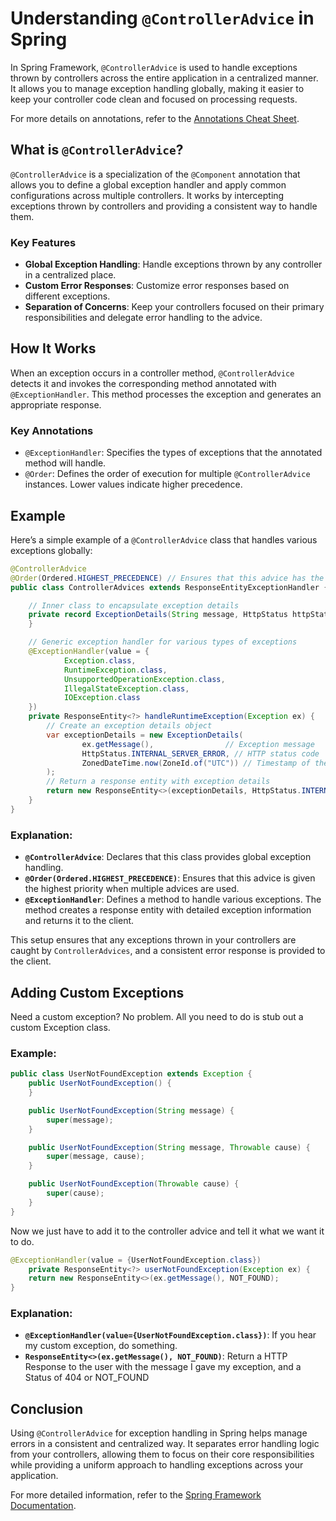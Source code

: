 # Understanding `@ControllerAdvice` in Spring

In Spring Framework, `@ControllerAdvice` is used to handle exceptions thrown by controllers across the entire application in a centralized manner. It allows you to manage exception handling globally, making it easier to keep your controller code clean and focused on processing requests.

For more details on annotations, refer to the [Annotations Cheat Sheet](../../../../../../../extra-resources/AnnotationsCheatSheet.md).

## What is `@ControllerAdvice`?

`@ControllerAdvice` is a specialization of the `@Component` annotation that allows you to define a global exception handler and apply common configurations across multiple controllers. It works by intercepting exceptions thrown by controllers and providing a consistent way to handle them.

### Key Features

- **Global Exception Handling**: Handle exceptions thrown by any controller in a centralized place.
- **Custom Error Responses**: Customize error responses based on different exceptions.
- **Separation of Concerns**: Keep your controllers focused on their primary responsibilities and delegate error handling to the advice.

## How It Works

When an exception occurs in a controller method, `@ControllerAdvice` detects it and invokes the corresponding method annotated with `@ExceptionHandler`. This method processes the exception and generates an appropriate response.

### Key Annotations

- `@ExceptionHandler`: Specifies the types of exceptions that the annotated method will handle.
- `@Order`: Defines the order of execution for multiple `@ControllerAdvice` instances. Lower values indicate higher precedence.

## Example

Here’s a simple example of a `@ControllerAdvice` class that handles various exceptions globally:

```java
@ControllerAdvice
@Order(Ordered.HIGHEST_PRECEDENCE) // Ensures that this advice has the highest priority
public class ControllerAdvices extends ResponseEntityExceptionHandler {

    // Inner class to encapsulate exception details
    private record ExceptionDetails(String message, HttpStatus httpStatus, ZonedDateTime timestamp) {
    }

    // Generic exception handler for various types of exceptions
    @ExceptionHandler(value = {
            Exception.class,
            RuntimeException.class,
            UnsupportedOperationException.class,
            IllegalStateException.class,
            IOException.class
    })
    private ResponseEntity<?> handleRuntimeException(Exception ex) {
        // Create an exception details object
        var exceptionDetails = new ExceptionDetails(
                ex.getMessage(),                // Exception message
                HttpStatus.INTERNAL_SERVER_ERROR, // HTTP status code
                ZonedDateTime.now(ZoneId.of("UTC")) // Timestamp of the exception
        );
        // Return a response entity with exception details
        return new ResponseEntity<>(exceptionDetails, HttpStatus.INTERNAL_SERVER_ERROR);
    }
}
```

### Explanation:

- **`@ControllerAdvice`**: Declares that this class provides global exception handling.
- **`@Order(Ordered.HIGHEST_PRECEDENCE)`**: Ensures that this advice is given the highest priority when multiple advices are used.
- **`@ExceptionHandler`**: Defines a method to handle various exceptions. The method creates a response entity with detailed exception information and returns it to the client.

This setup ensures that any exceptions thrown in your controllers are caught by `ControllerAdvices`, and a consistent error response is provided to the client.

## Adding Custom Exceptions 
Need a custom exception? No problem. All you need to do is stub out a custom Exception class.

### Example:
```java
public class UserNotFoundException extends Exception {
    public UserNotFoundException() {
    }

    public UserNotFoundException(String message) {
        super(message);
    }

    public UserNotFoundException(String message, Throwable cause) {
        super(message, cause);
    }

    public UserNotFoundException(Throwable cause) {
        super(cause);
    }
}
```

Now we just have to add it to the controller advice and tell it what we want it to do.
```java
@ExceptionHandler(value = {UserNotFoundException.class})
    private ResponseEntity<?> userNotFoundException(Exception ex) {
    return new ResponseEntity<>(ex.getMessage(), NOT_FOUND);
}
```

### Explanation:
- **`@ExceptionHandler(value={UserNotFoundException.class})`**: If you hear my custom exception, do something.
- **`ResponseEntity<>(ex.getMessage(), NOT_FOUND)`**: Return a HTTP Response to the user with the message I gave my exception, and a Status of 404 or NOT_FOUND

## Conclusion

Using `@ControllerAdvice` for exception handling in Spring helps manage errors in a consistent and centralized way. It separates error handling logic from your controllers, allowing them to focus on their core responsibilities while providing a uniform approach to handling exceptions across your application.

For more detailed information, refer to the [Spring Framework Documentation](https://docs.spring.io/spring-framework/docs/current/reference/html/web.html#mvc-exception-handling).
